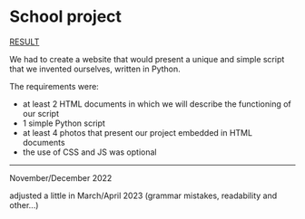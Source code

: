 <h1>School project</h1>

<a href="https://david-soliar.github.io/spiral-sort/" target="_blank">RESULT</a>
<p>We had to create a website that would present a unique and simple script that we invented ourselves, written in Python.</p>
<p>The requirements were:</p>
<ul>
    <li>at least 2 HTML documents in which we will describe the functioning of our script</li>
    <li>1 simple Python script</li>
    <li>at least 4 photos that present our project embedded in HTML documents</li>
    <li>the use of CSS and JS was optional</li>
</ul>
<hr>
<p>November/December 2022</p>
<p>adjusted a little in March/April 2023 (grammar mistakes, readability and other...)</p> 
